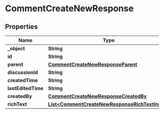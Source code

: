 

# CommentCreateNewResponse


## Properties

| Name | Type | Description | Notes |
|------------ | ------------- | ------------- | -------------|
|**_object** | **String** |  |  [optional] |
|**id** | **String** |  |  [optional] |
|**parent** | [**CommentCreateNewResponseParent**](CommentCreateNewResponseParent.md) |  |  [optional] |
|**discussionId** | **String** |  |  [optional] |
|**createdTime** | **String** |  |  [optional] |
|**lastEditedTime** | **String** |  |  [optional] |
|**createdBy** | [**CommentCreateNewResponseCreatedBy**](CommentCreateNewResponseCreatedBy.md) |  |  [optional] |
|**richText** | [**List&lt;CommentCreateNewResponseRichTextInner&gt;**](CommentCreateNewResponseRichTextInner.md) |  |  [optional] |



